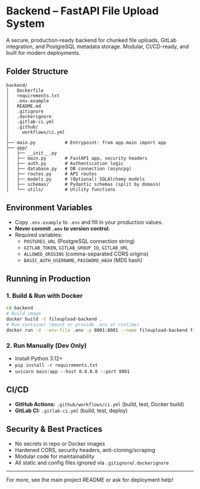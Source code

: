 # Backend – FastAPI File Upload System

A secure, production-ready backend for chunked file uploads, GitLab integration, and PostgreSQL metadata storage. Modular, CI/CD-ready, and built for modern deployments.

## Folder Structure

```
backend/
│   Dockerfile
│   requirements.txt
│   .env.example
│   README.md
│   .gitignore
│   .dockerignore
│   .gitlab-ci.yml
│   .github/
│     workflows/ci.yml
│
├── main.py           # Entrypoint: from app.main import app
├── app/
│   ├── __init__.py
│   ├── main.py       # FastAPI app, security headers
│   ├── auth.py       # Authentication logic
│   ├── database.py   # DB connection (asyncpg)
│   ├── routes.py     # API routes
│   ├── models.py     # (Optional) SQLAlchemy models
│   ├── schemas/      # Pydantic schemas (split by domain)
│   └── utils/        # Utility functions
```

## Environment Variables
- Copy `.env.example` to `.env` and fill in your production values.
- **Never commit `.env` to version control.**
- Required variables:
  - `POSTGRES_URL` (PostgreSQL connection string)
  - `GITLAB_TOKEN`, `GITLAB_GROUP_ID`, `GITLAB_URL`
  - `ALLOWED_ORIGINS` (comma-separated CORS origins)
  - `BASIC_AUTH_USERNAME`, `PASSWORD_HASH` (MD5 hash)

## Running in Production

### 1. Build & Run with Docker
```sh
cd backend
# Build image
docker build -t fileupload-backend .
# Run container (mount or provide .env at runtime)
docker run -d --env-file .env -p 8001:8001 --name fileupload-backend fileupload-backend
```

### 2. Run Manually (Dev Only)
- Install Python 3.12+
- `pip install -r requirements.txt`
- `uvicorn main:app --host 0.0.0.0 --port 8001`

## CI/CD
- **GitHub Actions:** `.github/workflows/ci.yml` (build, test, Docker build)
- **GitLab CI:** `.gitlab-ci.yml` (build, test, deploy)

## Security & Best Practices
- No secrets in repo or Docker images
- Hardened CORS, security headers, anti-cloning/scraping
- Modular code for maintainability
- All static and config files ignored via `.gitignore`/`.dockerignore`

---
For more, see the main project README or ask for deployment help!
